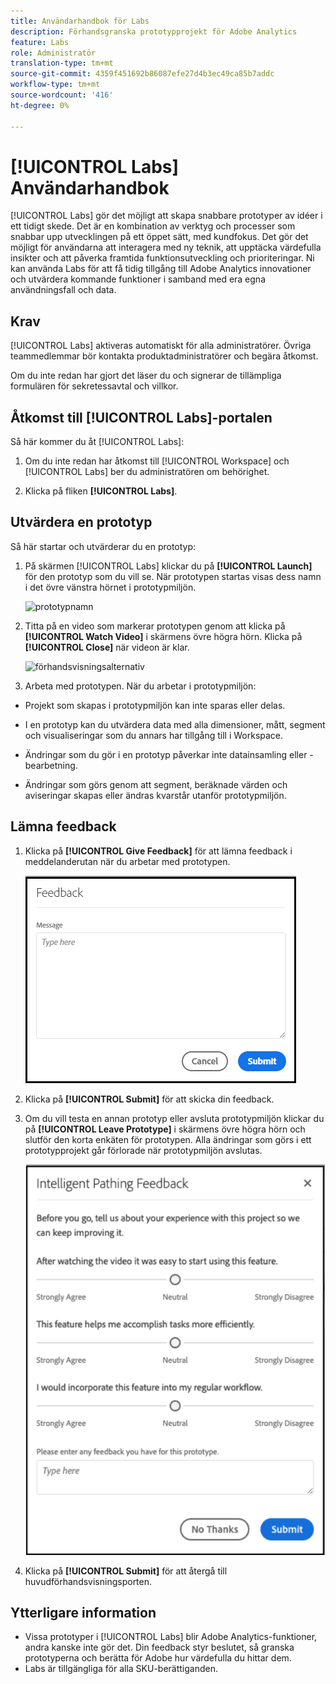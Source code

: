 ```yaml
---
title: Användarhandbok för Labs
description: Förhandsgranska prototypprojekt för Adobe Analytics
feature: Labs
role: Administratör
translation-type: tm+mt
source-git-commit: 4359f451692b86087efe27d4b3ec49ca85b7addc
workflow-type: tm+mt
source-wordcount: '416'
ht-degree: 0%

---
```




# [!UICONTROL Labs] Användarhandbok

[!UICONTROL Labs] gör det möjligt att skapa snabbare prototyper av idéer i ett tidigt skede. Det är en kombination av verktyg och processer som snabbar upp utvecklingen på ett öppet sätt, med kundfokus. Det gör det möjligt för användarna att interagera med ny teknik, att upptäcka värdefulla insikter och att påverka framtida funktionsutveckling och prioriteringar. Ni kan använda Labs för att få tidig tillgång till Adobe Analytics innovationer och utvärdera kommande funktioner i samband med era egna användningsfall och data.

## Krav

[!UICONTROL Labs] aktiveras automatiskt för alla administratörer. Övriga teammedlemmar bör kontakta produktadministratörer och begära åtkomst.

Om du inte redan har gjort det läser du och signerar de tillämpliga formulären för sekretessavtal och villkor.

## Åtkomst till [!UICONTROL Labs]-portalen

Så här kommer du åt [!UICONTROL Labs]:

1. Om du inte redan har åtkomst till [!UICONTROL Workspace] och [!UICONTROL Labs] ber du administratören om behörighet.

1. Klicka på fliken **[!UICONTROL Labs]**.

## Utvärdera en prototyp

Så här startar och utvärderar du en prototyp:

1. På skärmen [!UICONTROL Labs] klickar du på **[!UICONTROL Launch]** för den prototyp som du vill se. När prototypen startas visas dess namn i det övre vänstra hörnet i prototypmiljön.

   ![prototypnamn](https://user-images.githubusercontent.com/29133525/58670566-c03b6c00-82fc-11e9-8b29-ee34260c4024.png)

1. Titta på en video som markerar prototypen genom att klicka på **[!UICONTROL Watch Video]** i skärmens övre högra hörn. Klicka på **[!UICONTROL Close]** när videon är klar.

   ![förhandsvisningsalternativ](https://user-images.githubusercontent.com/29133525/58670261-a2213c00-82fb-11e9-88db-cc839c98fdab.png)

1. Arbeta med prototypen. När du arbetar i prototypmiljön:

* Projekt som skapas i prototypmiljön kan inte sparas eller delas.

* I en prototyp kan du utvärdera data med alla dimensioner, mått, segment och visualiseringar som du annars har tillgång till i Workspace.

* Ändringar som du gör i en prototyp påverkar inte datainsamling eller -bearbetning.

* Ändringar som görs genom att segment, beräknade värden och aviseringar skapas eller ändras kvarstår utanför prototypmiljön.

## Lämna feedback

1. Klicka på **[!UICONTROL Give Feedback]** för att lämna feedback i meddelanderutan när du arbetar med prototypen.

   ![feedback_box](assets/give_feedback.png)

1. Klicka på **[!UICONTROL Submit]** för att skicka din feedback.

1. Om du vill testa en annan prototyp eller avsluta prototypmiljön klickar du på **[!UICONTROL Leave Prototype]** i skärmens övre högra hörn och slutför den korta enkäten för prototypen. Alla ändringar som görs i ett prototypprojekt går förlorade när prototypmiljön avslutas.

   ![ny feedbackruta](assets/short-survey.png)

1. Klicka på **[!UICONTROL Submit]** för att återgå till huvudförhandsvisningsporten.

## Ytterligare information

* Vissa prototyper i [!UICONTROL Labs] blir Adobe Analytics-funktioner, andra kanske inte gör det. Din feedback styr beslutet, så granska prototyperna och berätta för Adobe hur värdefulla du hittar dem.
* Labs är tillgängliga för alla SKU-berättiganden.
